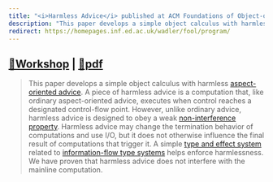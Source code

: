 ```yaml
---
title: "<i>Harmless Advice</i> published at ACM Foundations of Object-oriented Languages"
description: "This paper develops a simple object calculus with harmless aspect-oriented advice. A piece of harmless advice is a computation that, like ordinary aspect-oriented advice, executes when control reaches a designated control-flow point."
redirect: https://homepages.inf.ed.ac.uk/wadler/fool/program/
---
```


## [🔗Workshop](https://homepages.inf.ed.ac.uk/wadler/fool/program/) | [📄pdf](https://homepages.inf.ed.ac.uk/wadler/fool/program/final/6/6_Paper.pdf)

> This paper develops a simple object calculus with harmless [aspect-oriented advice](https://en.wikipedia.org/wiki/Aspect-oriented_programming). A piece of harmless advice is a computation that, like ordinary aspect-oriented advice, executes when control reaches a designated control-flow point. However, unlike ordinary advice, harmless advice is designed to obey a weak [non-interference property](https://en.wikipedia.org/wiki/Non-interference_(security)). Harmless advice may change the termination behavior of computations and use I/O, but it does not otherwise influence the final result of computations that trigger it. A simple [type and effect system](https://en.wikipedia.org/wiki/Effect_system) related to [information-flow type systems](https://en.wikipedia.org/wiki/Information_flow_(information_theory)#Security_type_system) helps enforce harmlessness. We have proven that harmless advice does not interfere with the mainline computation.

